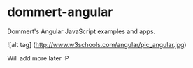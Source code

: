 # dommert-angular
Dommert's Angular JavaScript examples and apps. 

![alt tag] (http://www.w3schools.com/angular/pic_angular.jpg)


Will add more later :P

